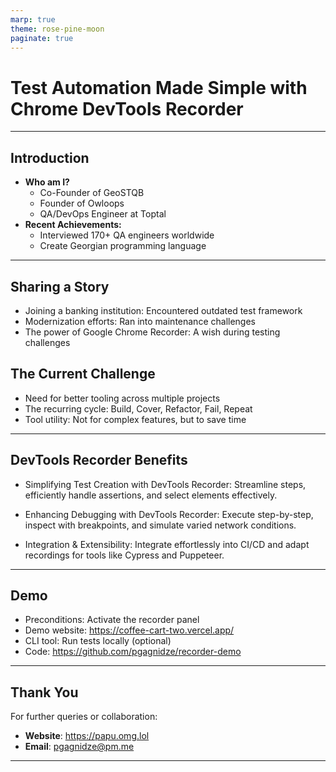 ```yaml
---
marp: true
theme: rose-pine-moon
paginate: true
---
```


# Test Automation Made Simple with Chrome DevTools Recorder

---

## Introduction

- **Who am I?**
  - Co-Founder of GeoSTQB
  - Founder of Owloops
  - QA/DevOps Engineer at Toptal
- **Recent Achievements:**
  - Interviewed 170+ QA engineers worldwide
  - Create Georgian programming language

---

## Sharing a Story

- Joining a banking institution: Encountered outdated test framework
- Modernization efforts: Ran into maintenance challenges
- The power of Google Chrome Recorder: A wish during testing challenges

## The Current Challenge

- Need for better tooling across multiple projects
- The recurring cycle: Build, Cover, Refactor, Fail, Repeat
- Tool utility: Not for complex features, but to save time

---

## DevTools Recorder Benefits

- Simplifying Test Creation with DevTools Recorder: Streamline steps, efficiently handle assertions, and select elements effectively.
  
- Enhancing Debugging with DevTools Recorder: Execute step-by-step, inspect with breakpoints, and simulate varied network conditions.

- Integration & Extensibility: Integrate effortlessly into CI/CD and adapt recordings for tools like Cypress and Puppeteer.

---

## Demo

- Preconditions: Activate the recorder panel
- Demo website: <https://coffee-cart-two.vercel.app/>
- CLI tool: Run tests locally (optional)
- Code: <https://github.com/pgagnidze/recorder-demo>

---

## Thank You

For further queries or collaboration:

- **Website**: <https://papu.omg.lol>
- **Email**: <pgagnidze@pm.me>

---
<!-- 
## Bonus: WebDriver BiDi

- **Bi-directional Communication**: Efficient automation
- **Cross-Browser Flexibility**: Write tests using various tools and browsers
- **Console Access**: Ensure error-free web page loading

--- -->
